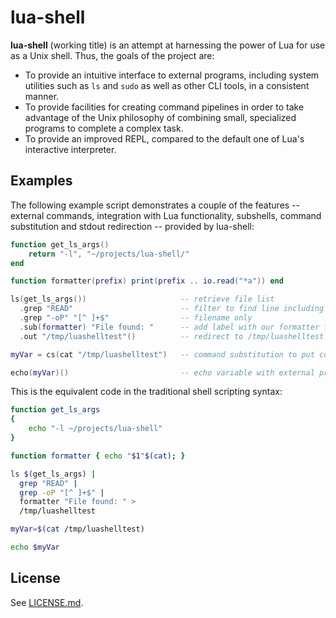 lua-shell
=========

**lua-shell** (working title) is an attempt at harnessing the power of Lua for use as a
Unix shell. Thus, the goals of the project are:

* To provide an intuitive interface to external programs, including system utilities such as `ls` and `sudo` as well as other CLI tools, in a consistent manner.
* To provide facilities for creating command pipelines in order to take advantage of the Unix philosophy of combining small, specialized programs to complete a complex task.
* To provide an improved REPL, compared to the default one of Lua's interactive interpreter.


Examples
--------

The following example script demonstrates a couple of the features -- external commands, integration with Lua functionality, subshells, command substitution and stdout redirection -- provided by lua-shell:

```lua
function get_ls_args()
	return "-l", "~/projects/lua-shell/"
end

function formatter(prefix) print(prefix .. io.read("*a")) end

ls(get_ls_args())                     -- retrieve file list
  .grep "READ"                        -- filter to find line including 'READ'
  .grep "-oP" "[^ ]+$"                -- filename only
  .sub(formatter) "File found: "      -- add label with our formatter function
  .out "/tmp/luashelltest"()          -- redirect to /tmp/luashelltest

myVar = cs(cat "/tmp/luashelltest")   -- command substitution to put contents of file into variable

echo(myVar)()                         -- echo variable with external program
```

This is the equivalent code in the traditional shell scripting syntax:

```bash
function get_ls_args
{
	echo "-l ~/projects/lua-shell"
}

function formatter { echo "$1"$(cat); }

ls $(get_ls_args) |
  grep "READ" |
  grep -oP "[^ ]+$" |
  formatter "File found: " >
  /tmp/luashelltest

myVar=$(cat /tmp/luashelltest)

echo $myVar
```

License
-------
See [LICENSE.md](LICENSE.md).
